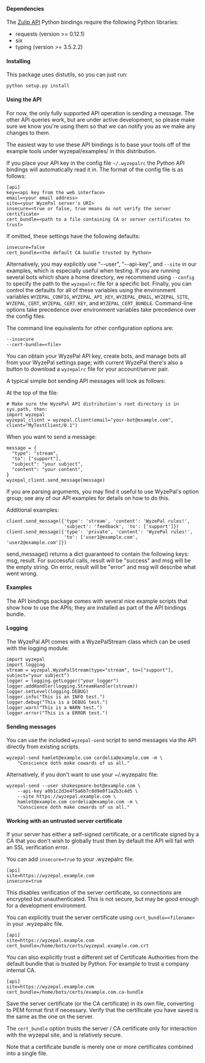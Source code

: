 #### Dependencies

The [Zulip API](https://zulipchat.com/api) Python bindings require the
following Python libraries:

* requests (version >= 0.12.1)
* six
* typing (version >= 3.5.2.2)

#### Installing

This package uses distutils, so you can just run:

    python setup.py install

#### Using the API

For now, the only fully supported API operation is sending a message.
The other API queries work, but are under active development, so
please make sure we know you're using them so that we can notify you
as we make any changes to them.

The easiest way to use these API bindings is to base your tools off
of the example tools under wyzepal/examples/ in this distribution.

If you place your API key in the config file `~/.wyzepalrc` the Python
API bindings will automatically read it in. The format of the config
file is as follows:

    [api]
    key=<api key from the web interface>
    email=<your email address>
    site=<your WyzePal server's URI>
    insecure=<true or false, true means do not verify the server certificate>
    cert_bundle=<path to a file containing CA or server certificates to trust>

If omitted, these settings have the following defaults:

    insecure=false
    cert_bundle=<the default CA bundle trusted by Python>

Alternatively, you may explicitly use "--user", "--api-key", and
`--site` in our examples, which is especially useful when testing.  If
you are running several bots which share a home directory, we
recommend using `--config` to specify the path to the `wyzepalrc` file
for a specific bot.  Finally, you can control the defaults for all of
these variables using the environment variables `WYZEPAL_CONFIG`,
`WYZEPAL_API_KEY`, `WYZEPAL_EMAIL`, `WYZEPAL_SITE`, `WYZEPAL_CERT`,
`WYZEPAL_CERT_KEY`, and `WYZEPAL_CERT_BUNDLE`.  Command-line options take
precedence over environment variables take precedence over the config
files.

The command line equivalents for other configuration options are:

    --insecure
    --cert-bundle=<file>

You can obtain your WyzePal API key, create bots, and manage bots all
from your WyzePal settings page; with current WyzePal there's also a
button to download a `wyzepalrc` file for your account/server pair.

A typical simple bot sending API messages will look as follows:

At the top of the file:

    # Make sure the WyzePal API distribution's root directory is in sys.path, then:
    import wyzepal
    wyzepal_client = wyzepal.Client(email="your-bot@example.com", client="MyTestClient/0.1")

When you want to send a message:

    message = {
      "type": "stream",
      "to": ["support"],
      "subject": "your subject",
      "content": "your content",
    }
    wyzepal_client.send_message(message)

If you are parsing arguments, you may find it useful to use WyzePal's
option group; see any of our API examples for details on how to do this.

Additional examples:

    client.send_message({'type': 'stream', 'content': 'WyzePal rules!',
                         'subject': 'feedback', 'to': ['support']})
    client.send_message({'type': 'private', 'content': 'WyzePal rules!',
                         'to': ['user1@example.com', 'user2@example.com']})

send_message() returns a dict guaranteed to contain the following
keys: msg, result.  For successful calls, result will be "success" and
msg will be the empty string.  On error, result will be "error" and
msg will describe what went wrong.

#### Examples

The API bindings package comes with several nice example scripts that
show how to use the APIs; they are installed as part of the API
bindings bundle.

#### Logging

The WyzePal API comes with a WyzePalStream class which can be used with the
logging module:

```
import wyzepal
import logging
stream = wyzepal.WyzePalStream(type="stream", to=["support"], subject="your subject")
logger = logging.getLogger("your_logger")
logger.addHandler(logging.StreamHandler(stream))
logger.setLevel(logging.DEBUG)
logger.info("This is an INFO test.")
logger.debug("This is a DEBUG test.")
logger.warn("This is a WARN test.")
logger.error("This is a ERROR test.")
```

#### Sending messages

You can use the included `wyzepal-send` script to send messages via the
API directly from existing scripts.

    wyzepal-send hamlet@example.com cordelia@example.com -m \
        "Conscience doth make cowards of us all."

Alternatively, if you don't want to use your ~/.wyzepalrc file:

    wyzepal-send --user shakespeare-bot@example.com \
        --api-key a0b1c2d3e4f5a6b7c8d9e0f1a2b3c4d5 \
        --site https://wyzepal.example.com \
        hamlet@example.com cordelia@example.com -m \
        "Conscience doth make cowards of us all."

#### Working with an untrusted server certificate

If your server has either a self-signed certificate, or a certificate signed
by a CA that you don't wish to globally trust then by default the API will
fail with an SSL verification error.

You can add `insecure=true` to your .wyzepalrc file.

    [api]
    site=https://wyzepal.example.com
    insecure=true

This disables verification of the server certificate, so connections are
encrypted but unauthenticated. This is not secure, but may be good enough
for a development environment.


You can explicitly trust the server certificate using `cert_bundle=<filename>`
in your .wyzepalrc file.

    [api]
    site=https://wyzepal.example.com
    cert_bundle=/home/bots/certs/wyzepal.example.com.crt

You can also explicitly trust a different set of Certificate Authorities from
the default bundle that is trusted by Python. For example to trust a company
internal CA.

    [api]
    site=https://wyzepal.example.com
    cert_bundle=/home/bots/certs/example.com.ca-bundle

Save the server certificate (or the CA certificate) in its own file,
converting to PEM format first if necessary.
Verify that the certificate you have saved is the same as the one on the
server.

The `cert_bundle` option trusts the server / CA certificate only for
interaction with the wyzepal site, and is relatively secure.

Note that a certificate bundle is merely one or more certificates combined
into a single file.
